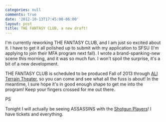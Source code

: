 ```yaml
---
categories: null
comments: true
date: '2012-10-13T17:45:00-06:00'
layout: post
title: THE FANTASY CLUB, a new draft!
---
```


I'm currently reworking THE FANTASY CLUB, and I am just so excited about it. I have to get it all polished up to submit with my application to SFSU (I'm applying to join their MFA program next fall). I wrote a brand-spanking-new scene this morning, and it was so much fun. I won't spoil the surprise, it's a bit of a new development.

THE FANTASY CLUB is scheduled to be produced Fall of 2013 through [ALl Terrain Theater](http://www.allterraintheater.org/), so you can come and see what all the fuss is about! In the meantime, I sure hope it's in good enough shape to get me into the program! Keep your fingers crossed for me out there.

PS

Tonight I will actually be seeing ASSASSINS with the [Shotgun Players](http://www.shotgunplayers.org/)! I have tickets and everything.